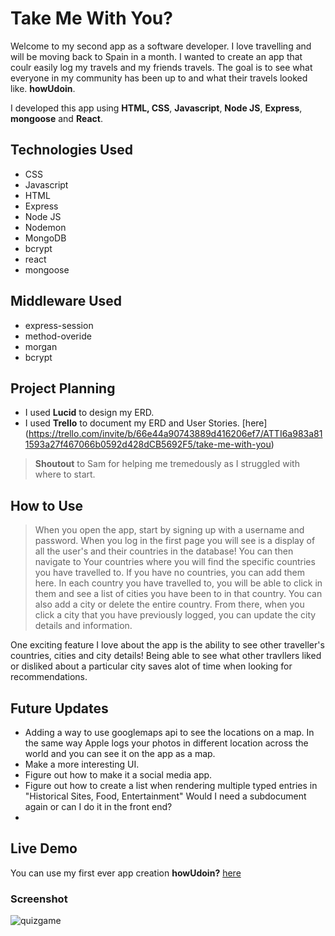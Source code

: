# Take Me With You?
Welcome to my second app as a software developer. I love travelling and will be moving back to Spain in a month. I wanted to create an app that coulr easily log my travels and my friends travels. The goal is to see what everyone in my community has been up to and what their travels looked like. **howUdoin**.

I developed this app using **HTML, CSS**, **Javascript**, **Node JS**, **Express**, **mongoose** and **React**.

## Technologies Used
* CSS
* Javascript
* HTML
* Express
* Node JS
* Nodemon
* MongoDB
* bcrypt
* react
* mongoose

## Middleware Used
* express-session
* method-overide
* morgan
* bcrypt

## Project Planning
* I used **Lucid** to design my ERD.
* I used **Trello** to document my ERD and User Stories. [here]
(https://trello.com/invite/b/66e44a90743889d416206ef7/ATTI6a983a811593a27f467066b0592d428dCB5692F5/take-me-with-you) 



> **Shoutout** to Sam for helping me tremedously as I struggled with where to start. 


## How to Use
> When you open the app, start by signing up with a username and password. 
> When you log in the first page you will see is a display of all the user's and their countries in the database! 
> You can then navigate to Your countries where you will find the specific countries you have travelled to. If you have no countries, you can add them here. 
> In each country you have travelled to, you will be able to click in them and see a list of cities you have been to in that country. You can also add a city or delete the entire country. 
> From there, when you click a city that you have previously logged, you can update the city details and information.

One exciting feature I love about the app is the ability to see other traveller's countries, cities and city details! Being able to see what other travllers liked or disliked about a particular city saves alot of time when looking for recommendations. 

## Future Updates
* Adding a way to use googlemaps api to see the locations on a map. In the same way Apple logs your photos in different location across the world and you can see it on the app as a map.
* Make a more interesting UI.
* Figure out how to make it a social media app. 
* Figure out how to create a list when rendering multiple typed entries in "Historical Sites, Food, Entertainment" Would I need a subdocument again or can I do it in the front end? 
* 

## Live Demo
You can use my first ever app creation **howUdoin?** [here](
https://take-me-with-you-2ffc640dfa66.herokuapp.com/)

### Screenshot
![quizgame](howUdoin.png)